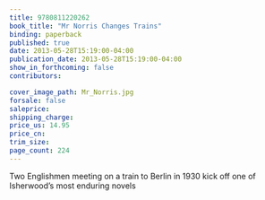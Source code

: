 ```yaml
---
title: 9780811220262
book_title: "Mr Norris Changes Trains"
binding: paperback
published: true
date: 2013-05-28T15:19:00-04:00
publication_date: 2013-05-28T15:19:00-04:00
show_in_forthcoming: false
contributors:

cover_image_path: Mr_Norris.jpg
forsale: false
saleprice:
shipping_charge:
price_us: 14.95
price_cn:
trim_size:
page_count: 224
---
```

Two Englishmen meeting on a train to Berlin in 1930 kick off one of Isherwood’s most enduring novels

